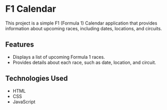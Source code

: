 # F1 Calendar

This project is a simple F1 (Formula 1) Calendar application that provides information about upcoming races, including dates, locations, and circuits.

## Features

- Displays a list of upcoming Formula 1 races.
- Provides details about each race, such as date, location, and circuit.

## Technologies Used

- HTML
- CSS
- JavaScript